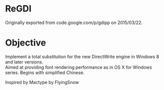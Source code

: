 # ReGDI
Originally exported from code.google.com/p/gdipp on 2015/03/22.

# Objective
Implement a total substitution for the new DirectWrite engine in Windows 8 and later versions.  
Aimed at providing font rendering performance as in OS X for Windows series. Begins with simplified Chinese.

Inspired by Mactype by FlyingSnow
